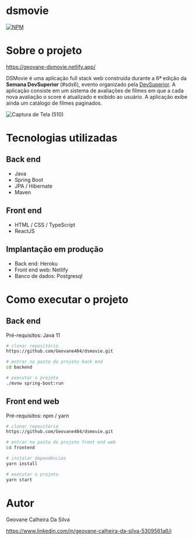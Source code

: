# dsmovie

[![NPM](https://img.shields.io/npm/l/react)](https://github.com/Geovane404/dsmovie/blob/main/LICENSE) 

# Sobre o projeto

https://geovane-dsmovie.netlify.app/

DSMovie é uma aplicação full stack web construída durante a 6ª edição da **Semana DevSuperior** (#sds6), evento organizado pela [DevSuperior](https://devsuperior.com "Site da DevSuperior").
A aplicação consiste em um sistema de avaliações de filmes em que a cada nova avaliação o score é atualizado e exibido ao usuário.
A aplicação exibe ainda um catálogo de filmes paginados. 

![Captura de Tela (510)](https://user-images.githubusercontent.com/65828907/153693949-7d2c1a69-e28c-4397-961a-76b5c19d3aea.png)

# Tecnologias utilizadas
## Back end
- Java
- Spring Boot
- JPA / Hibernate
- Maven

## Front end
- HTML / CSS / TypeScript
- ReactJS

## Implantação em produção
- Back end: Heroku
- Front end web: Netlify
- Banco de dados: Postgresql

# Como executar o projeto

## Back end
Pré-requisitos: Java 11

```bash
# clonar repositório
https://github.com/Geovane404/dsmovie.git

# entrar na pasta do projeto back end
cd backend

# executar o projeto
./mvnw spring-boot:run
```

## Front end web
Pré-requisitos: npm / yarn

```bash
# clonar repositório
https://github.com/Geovane404/dsmovie.git

# entrar na pasta do projeto front end web
cd frontend

# instalar dependências
yarn install

# executar o projeto
yarn start
```

# Autor

Geovane Calheira Da Silva

https://www.linkedin.com/in/geovane-calheira-da-silva-5309561a6/i

